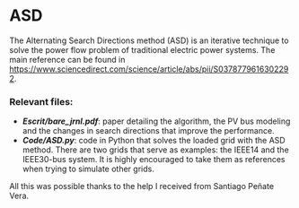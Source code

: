 # ASD
 The Alternating Search Directions method (ASD) is an iterative technique to solve the power flow problem of traditional electric power systems. The main reference can be found in https://www.sciencedirect.com/science/article/abs/pii/S0378779616302292.

### Relevant files:

* ***Escrit/bare_jrnl.pdf***: paper detailing the algorithm, the PV bus modeling and the changes in search directions that improve the performance.
* ***Code/ASD.py***: code in Python that solves the loaded grid with the ASD method. There are two grids that serve as examples: the IEEE14 and the IEEE30-bus system. It is highly encouraged to take them as references when trying to simulate other grids.

All this was possible thanks to the help I received from Santiago Peñate Vera.
